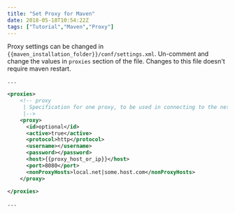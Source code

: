 ```yaml
---
title: "Set Proxy for Maven"
date: 2018-05-18T10:54:22Z
tags: ["Tutorial","Maven","Proxy"]
---
```


Proxy settings can be changed in `{{maven_installation_folder}}/conf/settings.xml`. Un-comment and change the values in `proxies` section of the file. Changes to this file doesn't require maven restart.

```xml
...

<proxies>
    <!-- proxy
     | Specification for one proxy, to be used in connecting to the network.
     |-->
    <proxy>
      <id>optional</id>
      <active>true</active>
      <protocol>http</protocol>
      <username></username>
      <password></password>
      <host>{{proxy_host_or_ip}}</host>
      <port>8080</port>
      <nonProxyHosts>local.net|some.host.com</nonProxyHosts>
    </proxy>
    
</proxies>

...
```